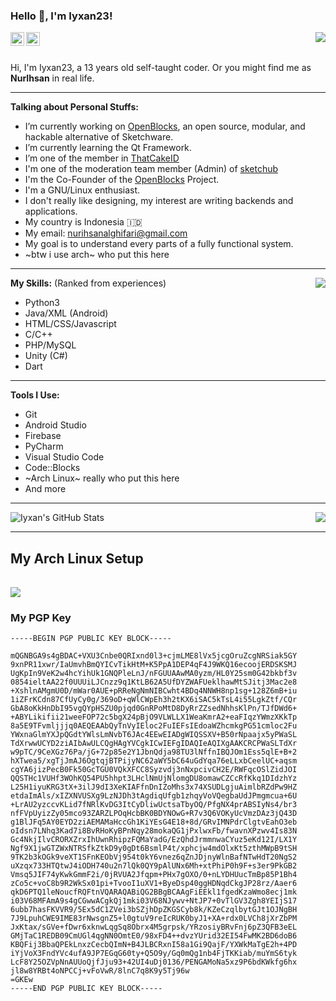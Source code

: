 ### Hello :wave:, I'm Iyxan23!

<img align="right" src="https://media.giphy.com/media/LmNwrBhejkK9EFP504/giphy.gif"/>

<a href="https://twitter.com/Iyxan23">
  <img align="left" alt="Iyxan23 | Twitter" width="22px" src="https://cdn.jsdelivr.net/npm/simple-icons@v3/icons/twitter.svg" />
</a>
<a href="https://www.instagram.com/iyxan23/">
  <img align="left" alt="Iyxan23's Instagram" width="22px" src="https://cdn.jsdelivr.net/npm/simple-icons@v3/icons/instagram.svg" />
</a>

<br/>
<br/>

Hi, I'm Iyxan23, a 13 years old self-taught coder.
Or you might find me as **NurIhsan** in real life.
  
----------
  
**Talking about Personal Stuffs:**

- I’m currently working on [OpenBlocks](https://github.com/OpenBlocksTeam), an open source, modular, and hackable alternative of Sketchware.
- I’m currently learning the Qt Framework.
- I’m one of the member in [ThatCakeID](https://github.com/ThatCakeID)
- I'm one of the moderation team member (Admin) of [sketchub](https://sketchub.in)
- I'm the Co-Founder of the [OpenBlocks](https://github.com/OpenBlocksTeam) Project.
- I'm a GNU/Linux enthusiast.
- I don't really like designing, my interest are writing backends and applications.
- My country is Indonesia :indonesia:
- My email: nurihsanalghifari@gmail.com
- My goal is to understand every parts of a fully functional system.
- ~btw i use arch~ who put this here

----------

<img align="right" src="https://metrics.lecoq.io/Iyxan23?template=classic&tweets=1&tweets.limit=2&config.timezone=UTC&config.animated=true"></img>

**My Skills:** (Ranked from experiences) 

- Python3
- Java/XML (Android)
- HTML/CSS/Javascript
- C/C++
- PHP/MySQL
- Unity (C#)
- Dart

----------

**Tools I Use:**  

- Git
- Android Studio
- Firebase
- PyCharm
- Visual Studio Code
- Code::Blocks
- ~Arch Linux~ really who put this here
- And more

----------

![Iyxan's GitHub Stats](https://github-readme-stats.vercel.app/api?username=Iyxan23&show_icons=true&hide_border=true&theme=dark)
<img align="right" src="https://github-readme-stats.vercel.app/api/top-langs/?username=Iyxan23&layout=compact&hide_border=true&theme=dark"></img>

----------

## My Arch Linux Setup
<img src="https://i.imgur.com/HVql9Cv.png" style="margin-top: 1rem;" />

### My PGP Key
```
-----BEGIN PGP PUBLIC KEY BLOCK-----

mQGNBGA9s4gBDAC+VXU3Cnbe0QRIxnd0l3+cjmLME8lVx5jcgOruZcgNRSiak5GY
9xnPR11xwr/IaUmvhBmQYICvTikHtM+K5PpA1DEP4qF4J9WKQ16ecoojERDSKSMJ
UgKpIn9VeK2w4hcYihUk1GNQPleLnJ/nFGUUAAwMA0yzm/HL0Y25sm0G42bkbf3v
0854ieltAA22f0UUUiLJCnzz9q1KtLB62A5UfDYZWAFUeklhawMtSJitj3Mac2e8
+XshlnAMgmU0D/mWar0AUE+pRReNgNmNIBCwht4BDq4NNWH8np1sg+128Z6mB+iu
1iZFrKCdn87CfUyCy0g/369oD+qWlCWpEh3h2tKX6iSAC5kTsL4i55LgkZtf/CQr
GbA8oKkHnDbI95vgQYpHSZU0pjqd0GnRPoMtD8DyRrZZsedNhhsKlPn/TJfDWd6+
+ABYLikifii21weeFOP72c5bgX24pBjO9VLWLLX1WeaKmrA2+eaFIqzYWmzXKkTp
8a5E9TFvmljjjq0AEQEAAbQyTnVyIEloc2FuIEFsIEdoaWZhcmkgPG51cmloc2Fu
YWxnaGlmYXJpQGdtYWlsLmNvbT6JAc4EEwEIADgWIQSSXV+B50rNpaajx5yPWaSL
TdXrwwUCYD2ziAIbAwULCQgHAgYVCgkICwIEFgIDAQIeAQIXgAAKCRCPWaSLTdXr
w9pTC/9CeXGz76Pa/jG+72p85e2Y1JbnQdja98TU3lNffnIBQJOm1Ess5qlE+B+2
hXTwea5/xgTjJmAJ6OgtqjBTPijyNC62aWY5bC64uGdYqa76eLLxbCeelUC+aqsm
cgYA6jizPecB0Fk50GcTGU0VQkXFCC8Syzvdj3nNxpcivCH2E/RWFqcOSlZidJOI
QQSTHc1VUHf3WOhKQ54PU5hhpt3LHclNmUjNlomgDU8omawCZCcRfKkq1DIdzhYz
L25H1iyuKRG3tX+3ilJ9dI3XeKIAFfnDnIZoMhs3x74XSUDLgjuAimlbRZdPw9HZ
etdaImAls/xIZXNVUSXg9LzNJDh3tAgdiqUfgb1zhqyVoVQegbaUdJPmgmcua+6U
+LrAU2yzccvKLid7fNRlKvDG3ItCyDliwUctsaTbyOQ/PfgNX4prABSIyNs4/br3
nfFVpUyizZy05mco93ZARZLPOqHcbBK0BDYNOwG+R7v3Q6VOKyUcVmzDAz3jQ43D
g1BlJFq5AY0EYD2ziAEMAMaHccGh1KiYEsG4E18+8d/GRvIMNPdrClgtvEahO3eb
oIdsn7LNhq3Kad7i8BvRHoKyBPnNqy28mokaQG1jPxlwxFb/fwavnXPzwv4Is83N
Gc4NkjIlvCRORXZrxIhUwnRhipzFQMaYadG/EzQhdJrmmnwaCYuz5eKd12I/LX1Y
Ngf9X1jwGTZWxNTRSfkZtkD9y0gDt6BsmlP4t/xphcjw4mdOlxKt5zthMWpB9tSH
9TK2b3kOGk9veXT1SFnKEObVj954t0kY6vnez6qZnJDjnyWlnBafNTwHdT20NgS2
uXzqx733HTQtwJ4iODH740u2n7lQk0QY9pAlUNx6Mh+xtPhiP0h9F+s3er9PkGB2
Vmsq5JIF74yKwkGmmF2i/0jRVUA2Jfqpm+PHx7gOXO/0+nLYDHUucTmBp85P1Bh4
zCo5c+voC8b9R2WkSx01pi+TvooI1uXV1+ByeDsp40ggHDNqdCkgJP28rz/Aaer6
qkD6PTQ1leNoucfRQFtnVQARAQABiQG2BBgBCAAgFiEEkl1fgedKzaWmo8ecj1mk
i03V68MFAmA9s4gCGwwACgkQj1mki03V68NJywv+NtJP7+0vTlGV3Zgh8YEIjS17
6ubb7hasFKVVR9/5Ex5dC1ZVei3bSZjhDpZKGSCyb8k/KZeCzqlbytGJt1OJNgBH
7J9LpuhCWE9IME83rNwsgnZ5+l0gtuV9reIcRUK0byJ1+XA+rdx0LVCh8jXrZbPM
JxKtax/sGVe+fDwr6xknwLqgSq8Obrx4M5grpsk/YRzosiyBRvFnj6pZ3QFB3eEL
GMjTaC1REDB09CmUGl4qgNN0OmtE0/98xFD4++dvzYUrid32EI54FwMK2BD6doB6
KBQFij3BbaQPEkLnxzCecbQImN+B4JLBCRxnI58a1Gi9QajF/YXWkMaTgE2h+4PD
iYjVoX3FndYVc4ufA9JP7EGqG60ty+Q5O9y/Gq0mQg1nb4FjTKKiab/muYmS6tyk
LcF8Y25OZVpNnAUUoQjfJju93+42UI4uDj0136/PENGAMoNa5xz9P6bdKWkfg6hx
jl8w8YRBt4oNPCCj+vFoVwR/8lnC7q8K9y5Tj96w
=GKEw
-----END PGP PUBLIC KEY BLOCK-----
```
